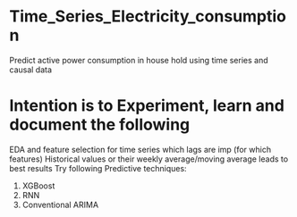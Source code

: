 # Time_Series_Electricity_consumption
Predict active power consumption in house hold using time series and causal data 

# Intention is to Experiment, learn and document the following
EDA and feature selection for time series </n>
which lags are imp (for which features)
Historical values or their weekly average/moving average leads to best results
Try following Predictive techniques:
1. XGBoost 
2. RNN
3. Conventional ARIMA

